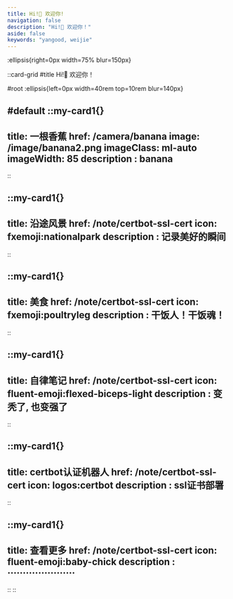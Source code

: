 ```yaml
---
title: Hi!👋 欢迎你!
navigation: false
description: "Hi!👋 欢迎你！"
aside: false
keywords: "yangood, weijie"
---
```


:ellipsis{right=0px width=75% blur=150px}

::card-grid
#title
Hi!👋 欢迎你！

#root
:ellipsis{left=0px width=40rem top=10rem blur=140px}

#default
  ::my-card1{}
  ---
  title: 一根香蕉
  href: /camera/banana
  image: /image/banana2.png
  imageClass: ml-auto
  imageWidth: 85
  description : banana
  ---
  ::

  ::my-card1{}
  ---
  title: 沿途风景
  href: /note/certbot-ssl-cert
  icon: fxemoji:nationalpark
  description : 记录美好的瞬间
  ---
  ::

  ::my-card1{}
  ---
  title: 美食
  href: /note/certbot-ssl-cert
  icon: fxemoji:poultryleg
  description : 干饭人！干饭魂！
  ---
  ::

  ::my-card1{}
  ---
  title: 自律笔记
  href: /note/certbot-ssl-cert
  icon: fluent-emoji:flexed-biceps-light
  description : 变秃了, 也变强了
  ---
  ::

  ::my-card1{}
  ---
  title: certbot认证机器人
  href: /note/certbot-ssl-cert
  icon: logos:certbot
  description : ssl证书部署
  ---
  ::

  ::my-card1{}
  ---
  title: 查看更多
  href: /note/certbot-ssl-cert
  icon: fluent-emoji:baby-chick
  description : ······················
  ---
  ::
::

